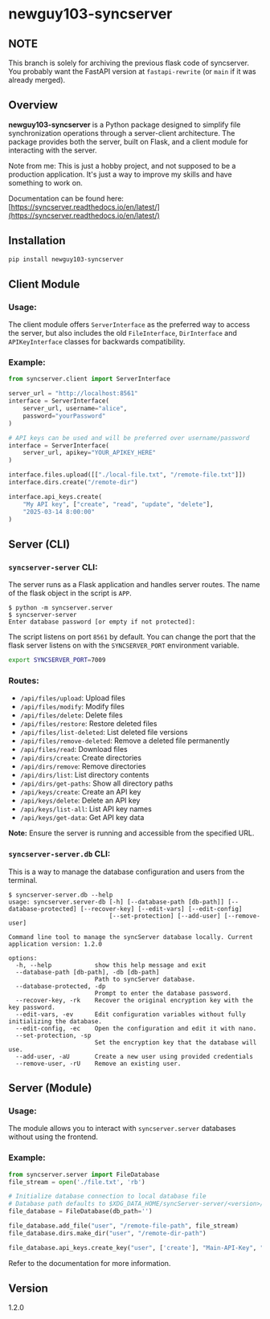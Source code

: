 # newguy103-syncserver

## NOTE

This branch is solely for archiving the previous flask code of syncserver. You probably want
the FastAPI version at `fastapi-rewrite` (or `main` if it was already merged).

## Overview

**newguy103-syncserver** is a Python package designed to simplify file synchronization operations through a server-client architecture. The package provides both the server, built on Flask, and a client module for interacting with the server.

Note from me: This is just a hobby project, and not supposed to be a production application. It's just a way to improve my skills and have something to work on.

Documentation can be found here: [https://syncserver.readthedocs.io/en/latest/](https://syncserver.readthedocs.io/en/latest/)

## Installation

```bash
pip install newguy103-syncserver
```

## Client Module

### Usage:

The client module offers `ServerInterface` as the preferred way to access the server, but also includes the old
`FileInterface`, `DirInterface` and `APIKeyInterface` classes for backwards compatibility.

### Example:
```python
from syncserver.client import ServerInterface

server_url = "http://localhost:8561"
interface = ServerInterface(
    server_url, username="alice", 
    password="yourPassword"
)

# API keys can be used and will be preferred over username/password
interface = ServerInterface(
    server_url, apikey="YOUR_APIKEY_HERE"
)

interface.files.upload([["./local-file.txt", "/remote-file.txt"]])
interface.dirs.create("/remote-dir")

interface.api_keys.create(
    "My API key", ["create", "read", "update", "delete"],
    "2025-03-14 8:00:00"
)
```

## Server (CLI)

### `syncserver-server` CLI:

The server runs as a Flask application and handles server routes. The name of the flask object in the script is `APP`.
```
$ python -m syncserver.server
$ syncserver-server
Enter database password [or empty if not protected]: 
```

The script listens on port `8561` by default.
You can change the port that the flask server listens on with the `SYNCSERVER_PORT` environment variable.
```bash
export SYNCSERVER_PORT=7009
```

### Routes:

- `/api/files/upload`: Upload files
- `/api/files/modify`: Modify files
- `/api/files/delete`: Delete files
- `/api/files/restore`: Restore deleted files
- `/api/files/list-deleted`: List deleted file versions
- `/api/files/remove-deleted`: Remove a deleted file permanently
- `/api/files/read`: Download files
- `/api/dirs/create`: Create directories
- `/api/dirs/remove`: Remove directories
- `/api/dirs/list`: List directory contents
- `/api/dirs/get-paths`: Show all directory paths
- `/api/keys/create`: Create an API key
- `/api/keys/delete`: Delete an API key
- `/api/keys/list-all`: List API key names
- `/api/keys/get-data`: Get API key data

**Note:** Ensure the server is running and accessible from the specified URL.

### `syncserver-server.db` CLI:

This is a way to manage the database configuration and users from the terminal.

```
$ syncserver-server.db --help
usage: syncserver.server-db [-h] [--database-path [db-path]] [--database-protected] [--recover-key] [--edit-vars] [--edit-config]
                            [--set-protection] [--add-user] [--remove-user]

Command line tool to manage the syncServer database locally. Current application version: 1.2.0

options:
  -h, --help            show this help message and exit
  --database-path [db-path], -db [db-path]
                        Path to syncServer database.
  --database-protected, -dp
                        Prompt to enter the database password.
  --recover-key, -rk    Recover the original encryption key with the key password.
  --edit-vars, -ev      Edit configuration variables without fully initializing the database.
  --edit-config, -ec    Open the configuration and edit it with nano.
  --set-protection, -sp
                        Set the encryption key that the database will use.
  --add-user, -aU       Create a new user using provided credentials
  --remove-user, -rU    Remove an existing user.

```
## Server (Module)

### Usage:

The module allows you to interact with `syncserver.server` databases without using the frontend.

### Example:
```python
from syncserver.server import FileDatabase
file_stream = open('./file.txt', 'rb')

# Initialize database connection to local database file
# Database path defaults to $XDG_DATA_HOME/syncServer-server/<version>/syncServer.db
file_database = FileDatabase(db_path='')

file_database.add_file("user", "/remote-file-path", file_stream)
file_database.dirs.make_dir("user", "/remote-dir-path")

file_database.api_keys.create_key("user", ['create'], "Main-API-Key", "2025-01-01 0:00:00")
```

Refer to the documentation for more information.


## Version

1.2.0
